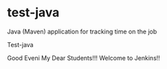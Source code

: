 # test-java
Java (Maven) application for tracking time on the job

Test-java

Good Eveni My Dear Students!!! Welcome to Jenkins!!
